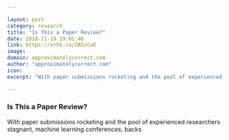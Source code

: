 ```yaml
---

layout: post
category: research
title: "Is This a Paper Review?"
date: 2018-11-18 19:01:46
link: https://vrhk.co/2A5zCwE
image: 
domain: approximatelycorrect.com
author: "approximatelycorrect.com"
icon: 
excerpt: "With paper submissions rocketing and the pool of experienced researchers stagnant, machine learning conferences, backs"

---
```


### Is This a Paper Review?

With paper submissions rocketing and the pool of experienced researchers stagnant, machine learning conferences, backs